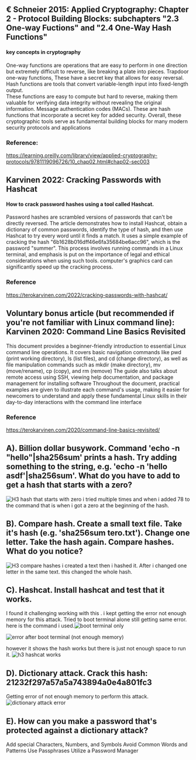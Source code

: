 ## € Schneier 2015: Applied Cryptography: Chapter 2 - Protocol Building Blocks: subchapters "2.3 One-way Fuctions" and "2.4 One-Way Hash Functions"
#### key concepts in cryptography
One-way functions are operations that are easy to perform in one direction but extremely difficult to reverse, like breaking a plate into pieces. 
           Trapdoor one-way functions, These have a secret key that allows for easy reversal. 
Hash functions are tools that convert variable-length input into fixed-length output.     
These functions are easy to compute but hard to reverse, making them valuable for verifying data integrity without revealing the original information. 
Message authentication codes (MACs). These are hash functions that incorporate a secret key for added security. 
Overall, these cryptographic tools serve as fundamental building blocks for many modern security protocols and applications
### Reference:
https://learning.oreilly.com/library/view/applied-cryptography-protocols/9781119096726/10_chap02.html#chap02-sec003 


## Karvinen 2022: Cracking Passwords with Hashcat
#### How to crack password hashes using a tool called Hashcat. 
Password hashes are scrambled versions of passwords that can't be directly reversed.
The article demonstrates how to install Hashcat, obtain a dictionary of common passwords, identify the type of hash, and then use Hashcat to try every word until it finds a match.
 It uses a simple example of cracking the hash "6b1628b016dff46e6fa35684be6acc96", which is the password "summer". 
This process involves running commands in a Linux terminal, and emphasis is put on the importance of legal and ethical considerations when using such tools. 
computer's graphics card can significantly speed up the cracking process.
### Reference
https://terokarvinen.com/2022/cracking-passwords-with-hashcat/ 

## Voluntary bonus article (but recommended if you're not familiar with Linux command line): Karvinen 2020: Command Line Basics Revisited
This document provides a beginner-friendly introduction to essential Linux command line operations. It covers basic navigation commands like pwd (print working directory), ls (list files), and cd (change directory), as well as file manipulation commands such as mkdir (make directory), mv (move/rename), cp (copy), and rm (remove)
The guide also talks about remote access using SSH, viewing help documentation, and package management for installing software
Throughout the document, practical examples are given to illustrate each command's usage, making it easier for newcomers to understand and apply these fundamental Linux skills in their day-to-day interactions with the command line interface
### Reference 
https://terokarvinen.com/2020/command-line-basics-revisited/  

## A). Billion dollar busywork. Command 'echo -n "hello"|sha256sum' prints a hash. Try adding something to the string, e.g. 'echo -n 'hello asdf'|sha256sum'. What do you have to add to get a hash that starts with a zero?
![H3 hash that starts with zero](https://github.com/user-attachments/assets/02820a62-ddd1-43ef-913f-5f467617c3cb)
i tried multiple times and when i added 78 to the command that is when i got a zero at the beginning of the hash.

## B). Compare hash. Create a small text file. Take it's hash (e.g. 'sha256sum tero.txt'). Change one letter. Take the hash again. Compare hashes. What do you notice?
![H3 compare hashes](https://github.com/user-attachments/assets/98ea5c98-b30e-49df-b64a-59c7d1907f76)
i created a text then i hashed it. After i changed one letter in the same text. this changed the whole hash.

## C). Hashcat. Install hashcat and test that it works.
I found it challenging working with this . i kept getting the error not enough memory for this attack. Tried to boot terminal alone still getting same error.
here is the command i used.![boot terminal only](https://github.com/user-attachments/assets/997d7cfb-54ab-4343-affc-36658e11e3a2)


![error after boot terminal (not enough memory)](https://github.com/user-attachments/assets/a0c5f83d-6388-4d63-824e-f9cf80044621)

however it shows the hash works but there is just not enough space to run it.
![h3  hashcat works](https://github.com/user-attachments/assets/ca53a3ef-f43d-448e-831f-62a35a571879)


## D). Dictionary attack. Crack this hash: 21232f297a57a5a743894a0e4a801fc3
Getting error of not enough memory to perform this attack. 
![dictionary attack error](https://github.com/user-attachments/assets/fb50d424-b302-4d58-9bb1-305742a75e82)

## E). How can you make a password that's protected against a dictionary attack?
Add special Characters, Numbers, and Symbols
Avoid Common Words and Patterns
Use Passphrases
Utilize a Password Manager

